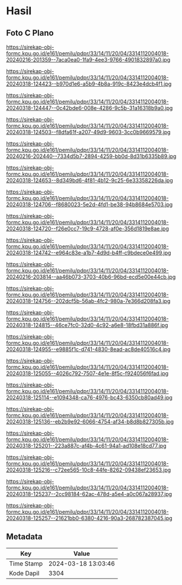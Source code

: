 # Hasil

## Foto C Plano

https://sirekap-obj-formc.kpu.go.id/e161/pemilu/pdpr/33/14/11/20/04/3314112004018-20240216-201359--7aca0ea0-1fa9-4ee3-9766-4901832897a0.jpg

https://sirekap-obj-formc.kpu.go.id/e161/pemilu/pdpr/33/14/11/20/04/3314112004018-20240318-124423--b970d1e6-a5b9-4b8a-919c-8423e4dcb4f1.jpg

https://sirekap-obj-formc.kpu.go.id/e161/pemilu/pdpr/33/14/11/20/04/3314112004018-20240318-124447--0c42bde6-008e-4286-9c5b-31a16318b9a0.jpg

https://sirekap-obj-formc.kpu.go.id/e161/pemilu/pdpr/33/14/11/20/04/3314112004018-20240318-124503--f8dfa61f-a207-49d9-9603-3cc0b9669579.jpg

https://sirekap-obj-formc.kpu.go.id/e161/pemilu/pdpr/33/14/11/20/04/3314112004018-20240216-202440--7334d5b7-2894-4259-bb0d-8d31b6335b89.jpg

https://sirekap-obj-formc.kpu.go.id/e161/pemilu/pdpr/33/14/11/20/04/3314112004018-20240318-124653--8d349bd6-4f81-4b12-9c25-6e33358226da.jpg

https://sirekap-obj-formc.kpu.go.id/e161/pemilu/pdpr/33/14/11/20/04/3314112004018-20240318-124706--f8680023-5e2d-4fd1-be38-94b8684e5703.jpg

https://sirekap-obj-formc.kpu.go.id/e161/pemilu/pdpr/33/14/11/20/04/3314112004018-20240318-124720--f26e0cc7-19c9-4728-af0e-356d1819e8ae.jpg

https://sirekap-obj-formc.kpu.go.id/e161/pemilu/pdpr/33/14/11/20/04/3314112004018-20240318-124742--e964c83e-a1b7-4d9d-b4ff-c9bdece0e499.jpg

https://sirekap-obj-formc.kpu.go.id/e161/pemilu/pdpr/33/14/11/20/04/3314112004018-20240216-203814--aa46b073-3703-40b6-96bd-ecd5e00e44cb.jpg

https://sirekap-obj-formc.kpu.go.id/e161/pemilu/pdpr/33/14/11/20/04/3314112004018-20240318-124756--202dcf5b-56ab-4fc2-980a-7e366d208fa3.jpg

https://sirekap-obj-formc.kpu.go.id/e161/pemilu/pdpr/33/14/11/20/04/3314112004018-20240318-124815--46ce7fc0-32d0-4c92-a6e8-18fbd31a886f.jpg

https://sirekap-obj-formc.kpu.go.id/e161/pemilu/pdpr/33/14/11/20/04/3314112004018-20240318-124955--e9885f1c-d741-4830-8ead-ac8de40516c4.jpg

https://sirekap-obj-formc.kpu.go.id/e161/pemilu/pdpr/33/14/11/20/04/3314112004018-20240318-125055--4026c792-7507-4e1e-8f5c-f924056f6fad.jpg

https://sirekap-obj-formc.kpu.go.id/e161/pemilu/pdpr/33/14/11/20/04/3314112004018-20240318-125114--e1094348-ca76-4976-bc43-6350cb80ad49.jpg

https://sirekap-obj-formc.kpu.go.id/e161/pemilu/pdpr/33/14/11/20/04/3314112004018-20240318-125136--eb2b9e92-6066-4754-af34-b8d8b827305b.jpg

https://sirekap-obj-formc.kpu.go.id/e161/pemilu/pdpr/33/14/11/20/04/3314112004018-20240318-125201--223a887c-af4b-4c61-94a1-ad108e18cd77.jpg

https://sirekap-obj-formc.kpu.go.id/e161/pemilu/pdpr/33/14/11/20/04/3314112004018-20240318-125216--c72ee565-10c8-44fe-8262-09438ef23653.jpg

https://sirekap-obj-formc.kpu.go.id/e161/pemilu/pdpr/33/14/11/20/04/3314112004018-20240318-125237--2cc98184-62ac-478d-a5e4-a0c067a28937.jpg

https://sirekap-obj-formc.kpu.go.id/e161/pemilu/pdpr/33/14/11/20/04/3314112004018-20240318-125257--21621bb0-6380-4216-90a3-268782387045.jpg


## Metadata

| Key        | Value               |
| ---------- | ------------------- |
| Time Stamp | 2024-03-18 13:03:46 |
| Kode Dapil | 3304                |



